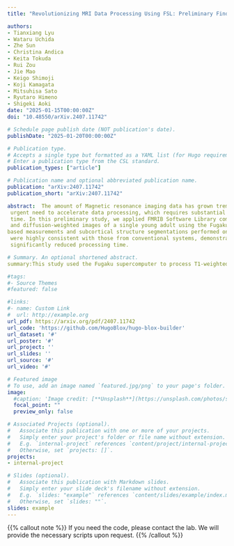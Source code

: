 ```yaml
---
title: "Revolutionizing MRI Data Processing Using FSL: Preliminary Findings with the Fugaku Supercomputer"

authors:
- Tianxiang Lyu
- Wataru Uchida
- Zhe Sun
- Christina Andica
- Keita Tokuda
- Rui Zou
- Jie Mao
- Keigo Shimoji
- Koji Kamagata
- Mitsuhisa Sato
- Ryutaro Himeno
- Shigeki Aoki
date: "2025-01-15T00:00:00Z"
doi: "10.48550/arXiv.2407.11742"

# Schedule page publish date (NOT publication's date).
publishDate: "2025-01-20T00:00:00Z"

# Publication type.
# Accepts a single type but formatted as a YAML list (for Hugo requirements).
# Enter a publication type from the CSL standard.
publication_types: ["article"]

# Publication name and optional abbreviated publication name.
publication: "arXiv:2407.11742"
publication_short: "arXiv:2407.11742"

abstract:  The amount of Magnetic resonance imaging data has grown tremendously recently, creating an
 urgent need to accelerate data processing, which requires substantial computational resources and
 time. In this preliminary study, we applied FMRIB Software Library commands on T1-weighted
 and diffusion-weighted images of a single young adult using the Fugaku supercomputer. The tensor
based measurements and subcortical structure segmentations performed on Fugaku supercomputer
 were highly consistent with those from conventional systems, demonstrating its reliability and
 significantly reduced processing time.

# Summary. An optional shortened abstract.
summary:This study used the Fugaku supercomputer to process T1-weighted and diffusion-weighted MRI images, achieving results consistent with conventional systems. The supercomputer significantly reduced processing time while maintaining reliability.

#tags:
#- Source Themes
#featured: false

#links:
#- name: Custom Link
#  url: http://example.org
url_pdf: https://arxiv.org/pdf/2407.11742
url_code: 'https://github.com/HugoBlox/hugo-blox-builder'
url_dataset: '#'
url_poster: '#'
url_project: ''
url_slides: ''
url_source: '#'
url_video: '#'

# Featured image
# To use, add an image named `featured.jpg/png` to your page's folder. 
image:
  #caption: 'Image credit: [**Unsplash**](https://unsplash.com/photos/s9CC2SKySJM)'
  focal_point: ""
  preview_only: false

# Associated Projects (optional).
#   Associate this publication with one or more of your projects.
#   Simply enter your project's folder or file name without extension.
#   E.g. `internal-project` references `content/project/internal-project/index.md`.
#   Otherwise, set `projects: []`.
projects:
- internal-project

# Slides (optional).
#   Associate this publication with Markdown slides.
#   Simply enter your slide deck's filename without extension.
#   E.g. `slides: "example"` references `content/slides/example/index.md`.
#   Otherwise, set `slides: ""`.
slides: example
---
```



{{% callout note %}}
If you need the code, please contact the lab. We will provide the necessary scripts upon request.
{{% /callout %}}
<!-- 
Add the publication's **full text** or **supplementary notes** here. You can use rich formatting such as including [code, math, and images](https://docs.hugoblox.com/content/writing-markdown-latex/). -->

